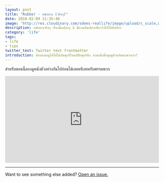```yaml
---
layout: post
title: "Rubber - หนังยาง (จริงๆ)"
date: 2018-02-09 11:35:40
image: 'http://res.cloudinary.com/sdees-reallife/image/upload/c_scale,w_760/v1518424431/rubber.jpg'
description: หนังยางจริงๆ เรื่องนี้แปลกๆ ดี มียางเส้นเดียวเที่ยววิ่งไปได้ทั้งเรื่อง
category: 'life'
tags:
- life
- tips
twitter_text: Twitter text frontmatter
introduction: ต้องหามาดูให้ได้ไม่วันศุกร์ไหนก็สักศุกร์นึง หามานั่งพึ่งพุงดูด้วยกันนะพวกเรา!
---
```

สำหรับตอนนี้ลองดูหนังตัวอย่างกันไปก่อนได้เลยครัเลยครับพรรคพวก

<div style="position:relative;width:100%;height:0;padding-bottom:56.25%;">
<iframe style="width:100%;height:100%;position:absolute;top:0;left:0;" src="https://www.youtube.com/embed/6G5pyFhmAqE" frameborder="0" allow="autoplay; encrypted-media" allowfullscreen>
</iframe>
</div>

-----

Want to see something else added? <a href="https://github.com/poole/poole/issues/new">Open an issue.</a>
